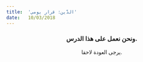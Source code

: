 ```yaml
---
title:  'الدَّين: قرار يومي'
date:   10/03/2018
---
```


### <center>ونحن نعمل على هذا الدرس.</center>
<center>يرجى العودة لاحقا.</center>